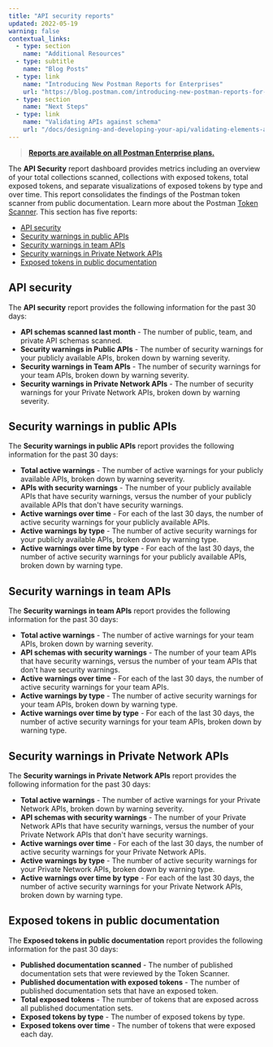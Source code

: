 ```yaml
---
title: "API security reports"
updated: 2022-05-19
warning: false
contextual_links:
  - type: section
    name: "Additional Resources"
  - type: subtitle
    name: "Blog Posts"
  - type: link
    name: "Introducing New Postman Reports for Enterprises"
    url: "https://blog.postman.com/introducing-new-postman-reports-for-enterprises/"
  - type: section
    name: "Next Steps"
  - type: link
    name: "Validating APIs against schema"
    url: "/docs/designing-and-developing-your-api/validating-elements-against-schema/"
---
```


> [**Reports are available on all Postman Enterprise plans.**](https://www.postman.com/pricing)

The **API Security** report dashboard provides metrics including an overview of your total collections scanned, collections with exposed tokens, total exposed tokens, and separate visualizations of exposed tokens by type and over time. This report consolidates the findings of the Postman token scanner from public documentation. Learn more about the Postman [Token Scanner](/docs/api-security/token-scanner/). This section has five reports:

* [API security](#api-security)
* [Security warnings in public APIs](#security-warnings-in-public-apis)
* [Security warnings in team APIs](#security-warnings-in-team-apis)
* [Security warnings in Private Network APIs](#security-warnings-in-private-network-apis)
* [Exposed tokens in public documentation](#exposed-tokens-in-public-documentation)

## API security

The **API security** report provides the following information for the past 30 days:

* **API schemas scanned last month** - The number of public, team, and private API schemas scanned.
* **Security warnings in Public APIs** - The number of security warnings for your publicly available APIs, broken down by warning severity.
* **Security warnings in Team APIs** - The number of security warnings for your team APIs, broken down by warning severity.
* **Security warnings in Private Network APIs** - The number of security warnings for your Private Network APIs, broken down by warning severity.

## Security warnings in public APIs

The **Security warnings in public APIs** report provides the following information for the past 30 days:

* **Total active warnings** - The number of active warnings for your publicly available APIs, broken down by warning severity.
* **APIs with security warnings** - The number of your publicly available APIs that have security warnings, versus the number of your publicly available APIs that don't have security warnings.
* **Active warnings over time** - For each of the last 30 days, the number of active security warnings for your publicly available APIs.
* **Active warnings by type** - The number of active security warnings for your publicly available APIs, broken down by warning type.
* **Active warnings over time by type** - For each of the last 30 days, the number of active security warnings for your publicly available APIs, broken down by warning type.

## Security warnings in team APIs

The **Security warnings in team APIs** report provides the following information for the past 30 days:

* **Total active warnings** - The number of active warnings for your team APIs, broken down by warning severity.
* **API schemas with security warnings** - The number of your team APIs that have security warnings, versus the number of your team APIs that don't have security warnings.
* **Active warnings over time** - For each of the last 30 days, the number of active security warnings for your team APIs.
* **Active warnings by type** - The number of active security warnings for your team APIs, broken down by warning type.
* **Active warnings over time by type** - For each of the last 30 days, the number of active security warnings for your team APIs, broken down by warning type.

## Security warnings in Private Network APIs

The **Security warnings in Private Network APIs** report provides the following information for the past 30 days:

* **Total active warnings** - The number of active warnings for your Private Network APIs, broken down by warning severity.
* **API schemas with security warnings** - The number of your Private Network APIs that have security warnings, versus the number of your Private Network APIs that don't have security warnings.
* **Active warnings over time** - For each of the last 30 days, the number of active security warnings for your Private Network APIs.
* **Active warnings by type** - The number of active security warnings for your Private Network APIs, broken down by warning type.
* **Active warnings over time by type** - For each of the last 30 days, the number of active security warnings for your Private Network APIs, broken down by warning type.

## Exposed tokens in public documentation

The **Exposed tokens in public documentation** report provides the following information for the past 30 days:

* **Published documentation scanned** - The number of published documentation sets that were reviewed by the Token Scanner.
* **Published documentation with exposed tokens** - The number of published documentation sets that have an exposed token.
* **Total exposed tokens** - The number of tokens that are exposed across all published documentation sets.
* **Exposed tokens by type** - The number of exposed tokens by type.
* **Exposed tokens over time** - The number of tokens that were exposed each day.
